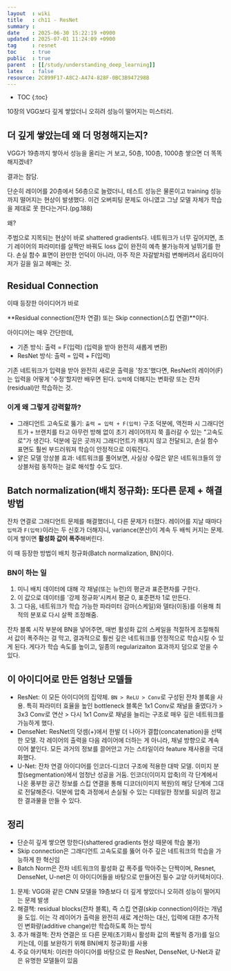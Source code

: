 ```yaml
---
layout  : wiki
title   : ch11 - ResNet
summary : 
date    : 2025-06-30 15:22:19 +0900
updated : 2025-07-01 11:24:09 +0900
tag     : resnet
toc     : true
public  : true
parent  : [[/study/understanding_deep_learning]]
latex   : false
resource: 2C899F17-A8C2-A474-828F-0BC3B947298B
---
```

* TOC
{:toc}

10장의 VGG보다 깊게 쌓았더니 오히려 성능이 떨어지는 미스터리.

## 더 깊게 쌓았는데 왜 더 멍쳥해지는지? 
VGG가 19층까지 쌓아서 성능을 올리는 거 보고, 50층, 100층, 1000층 쌓으면 더 똑똑해지겠네?  

결과는 참담.

단순히 레이어를 20층에서 56층으로 늘렸더니, 테스트 성능은 물론이고 training 성능까지 떨어지는 현상이 발생했다. 이건 오버피팅 문제도 아니였고 그냥 모델 자체가 학습을 제대로 못 한다는거다.(pg.188)

왜?

주범으로 지목되는 현상이 바로 shattered gradients다. 네트워크가 너무 깊어지면, 초기 레이어의 파라미터를 살짝만 바꿔도 loss 값이 완전히 예측 불가능하게 널뛰기를 한다. 손실 함수 표면이 완만한 언덕이 아니라, 아주 작은 자갈밭처럼 변해버려서 옵티마이저가 길을 잃고 헤매는 것.

## Residual Connection
이때 등장한 아이디어가 바로

**Residual connection(잔차 연결) 또는 Skip connection(스킵 연결)**이다.

아이디어는 매우 간단한데,
- 기존 방식: 출력 = F(입력) (입력을 받아 완전히 새롭게 변환)
- ResNet 방식: 출력 = 입력 + F(입력)

기존 네트워크가 입력을 받아 완전히 새로운 출력을 '창조'했다면, ResNet의 레이어(F)는 입력을 어떻게 '수정'할지만 배우면 된다. `입력`에 더해지는 변화량 또는 잔차(residual)만 학습하는 것.

### 이게 왜 그렇게 강력할까?
- 그래디언트 고속도로 뚫기: `출력 = 입력 + F(입력)` 구조 덕분에, 역전파 시 그래디언트가 `+` 브랜치를 타고 아무런 방해 없이 초기 레이어까지 쭉 흘러갈 수 있는 "고속도로"가 생긴다. 덕분에 깊은 곳까지 그래디언트가 깨지지 않고 전달되고, 손실 함수 표면도 훨씬 부드러워져 학습이 안정적으로 이뤄진다.
- 얕은 모델 앙상블 효과: 네트워크를 풀어보면, 사실상 수많은 얕은 네트워크들의 앙상블처럼 동작하는 걸로 해석할 수도 있다.

## Batch normalization(배치 정규화): 또다른 문제 + 해결 방법
잔차 연결로 그래디언트 문제를 해결했더니, 다른 문제가 터졌다. 레이어를 지날 때마다  
`입력`과 `F(입력)`이라는 두 신호가 더해지니, variance(분산)이 계속 두 배씩 커지는 문제. 이게 쌓이면 **활성화 값이 폭주**해버린다.

이 때 등장한 방법이 배치 정규화(Batch normalization, BN)이다.

### BN이 하는 일
1. 미니 배치 데이터에 대해 각 채널(또는 뉴런)의 평균과 표준편차를 구한다.
2. 이 값으로 데이터를 '강제 정규화'시켜서 평균 0, 표준편차 1로 만든다.
3. 그 다음, 네트워크가 학습 가능한 파라미터 감마(스케일)와 델타(이동)를 이용해 최적의 분포로 다시 살짝 조정해줌.

잔차 블록 시작 부분에 BN을 넣어주면, 매번 활성화 값의 스케일을 적절하게 조절해줘서 값이 폭주하는 걸 막고, 결과적으로 훨씬 깊은 네트워크를 안정적으로 학습시킬 수 있게 된다. 게다가 학습 속도를 높이고, 일종의 regularizaiton 효과까지 덤으로 얻을 수 있다.

## 이 아이디어로 만든 엄청난 모델들
- ResNet: 이 모든 아이디어의 집약체.
`BN > ReLU > Conv`로 구성된 잔차 블록을 사용. 특히 파라미터 효율을 높인 bottleneck 블록은 1x1 Conv로 채널을 줄였다가 > 3x3 Conv로 연산 > 다시 1x1 Conv로 채널을 늘리는 구조로 매우 깊은 네트워크를 가능하게 했다.
- DenseNet: ResNet의 덧셈(+)에서 한발 더 나아가 결합(concatenation)을 선택한 모델. 각 레이어의 출력을 다음 레이어에 더하는 게 아니라, 채널 방향으로 계속 이어 붙인다. 모든 과거의 정보를 끌어안고 가는 스타일이라 feature 재사용을 극대화했다.
- U-Net: 잔차 연결 아이디어를 인코더-디코더 구조에 적용한 대박 모델. 이미지 분할(segmentation)에서 엄청난 성공을 거둠. 인코더(이미지 압축)의 각 단계에서 나온 풍부한 공간 정보를 스킵 연결을 통해 디코더(이미지 복원)의 해당 단계에 그대로 전달해준다. 덕분에 압축 과정에서 손실될 수 있는 디테일한 정보를 되살려 정교한 결과물을 만들 수 있다.

## 정리
- 단순히 깊게 쌓으면 망한다(shattered gradients 현상 때문에 학습 불가)
- Skip connection은 그래디언트 고속도로를 뚫어 아주 깊은 네트워크의 학습을 가능하게 한 혁신임
- Batch Norm은 잔차 네트워크의 활성화 값 폭주를 막아주는 단짝이며, Resnet, DenseNet, U-net은 이 아이디어들을 바탕으로 만들어진 필수 교양 아키텍처이다.

1. 문제: VGG와 같은 CNN 모델을 19층보다 더 깊게 쌓았더니 오히려 성능이 떨어지는 문제 발생
2. 해결책: residual blocks(잔차 블록), 즉 스킵 연결(skip connection)이라는 개념을 도입. 이는 각 레이어가 출력을 완전히 새로 계산하는 대신, 입력에 대한 추가적인 변화량(additive change)만 학습하도록 하는 방식
3. 추가 해결책: 잔차 연결은 또 다른 문제(초기화시 활성화 값의 폭발적 증가)를 일으키는데, 이를 보완하기 위해 BN(배치 정규화)를 사용
4. 주요 아키텍처: 이러한 아이디어를 바탕으로 한 ResNet, DenseNet, U-Net과 같은 유명한 모델들이 있음

